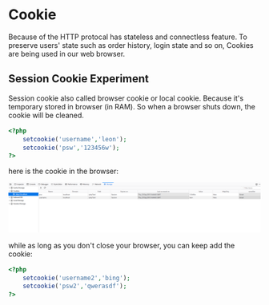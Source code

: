 # Cookie
Because of the HTTP protocal has stateless and connectless feature. To preserve users' state such as order history, login state and so on, Cookies are being used in our web browser.

## Session Cookie Experiment
Session cookie also called browser cookie or local cookie. Because it's temporary stored in browser (in RAM). So when a browser shuts down, the cookie will be cleaned.

```php
<?php
    setcookie('username','leon');
    setcookie('psw','123456w');
?>

```

here is the cookie in the browser:

![Screen shot 1](/images/local_cookie_ss01.png) 

while as long as you don't close your browser, you can keep add the cookie:

```PHP
<?php
    setcookie('username2','bing');
    setcookie('psw2','qwerasdf');
?>


```
